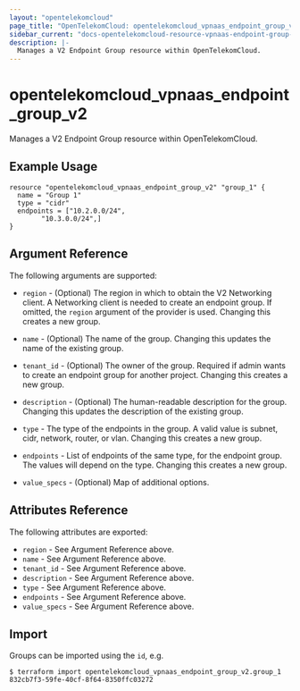 ```yaml
---
layout: "opentelekomcloud"
page_title: "OpenTelekomCloud: opentelekomcloud_vpnaas_endpoint_group_v2"
sidebar_current: "docs-opentelekomcloud-resource-vpnaas-endpoint-group-v2"
description: |-
  Manages a V2 Endpoint Group resource within OpenTelekomCloud.
---
```


# opentelekomcloud\_vpnaas\_endpoint\_group_v2

Manages a V2 Endpoint Group resource within OpenTelekomCloud.

## Example Usage

```hcl
resource "opentelekomcloud_vpnaas_endpoint_group_v2" "group_1" {
  name = "Group 1"
  type = "cidr"
  endpoints = ["10.2.0.0/24",
        "10.3.0.0/24",]
}
```

## Argument Reference

The following arguments are supported:

* `region` - (Optional) The region in which to obtain the V2 Networking client.
    A Networking client is needed to create an endpoint group. If omitted, the
    `region` argument of the provider is used. Changing this creates a new
    group.

* `name` - (Optional) The name of the group. Changing this updates the name of
    the existing group.

* `tenant_id` - (Optional) The owner of the group. Required if admin wants to
    create an endpoint group for another project. Changing this creates a new group.

* `description` - (Optional) The human-readable description for the group.
    Changing this updates the description of the existing group.

* `type` -  The type of the endpoints in the group. A valid value is subnet, cidr, network, router, or vlan.
    Changing this creates a new group.

* `endpoints` - List of endpoints of the same type, for the endpoint group. The values will depend on the type.
    Changing this creates a new group.

* `value_specs` - (Optional) Map of additional options.

## Attributes Reference

The following attributes are exported:

* `region` - See Argument Reference above.
* `name` - See Argument Reference above.
* `tenant_id` - See Argument Reference above.
* `description` - See Argument Reference above.
* `type` - See Argument Reference above.
* `endpoints` - See Argument Reference above.
* `value_specs` - See Argument Reference above.


## Import

Groups can be imported using the `id`, e.g.

```
$ terraform import opentelekomcloud_vpnaas_endpoint_group_v2.group_1 832cb7f3-59fe-40cf-8f64-8350ffc03272
```

